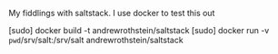 My fiddlings with saltstack. I use docker to test this out

[sudo] docker build -t andrewrothstein/saltstack
[sudo] docker run -v `pwd`/srv/salt:/srv/salt andrewrothstein/saltstack
